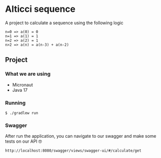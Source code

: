 # Alticci sequence

A project to calculate a sequence using the following logic

```
n=0 => a(0) = 0
n=1 => a(1) = 1
n=2 => a(2) = 1
n>2 => a(n) = a(n-3) + a(n-2)
```

## Project 

### What we are using
* Micronaut
* Java 17

### Running


```shell
$ ./gradlew run
```

### Swagger

After run the application, you can navigate to our swagger and make some tests on our API 🤓
```
http://localhost:8080/swagger/views/swagger-ui/#/calculate/get
```